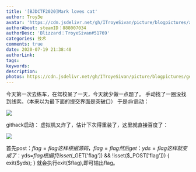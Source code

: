 ```yaml
---
title: '[BJDCTF2020]Mark loves cat'
author: Troy3e
avatar: 'https://cdn.jsdelivr.net/gh/ITroyeSivan/picture/blogpictures/avatar.jpg'
authorAbout: steamID：888007034
authorDesc: 'Blizzard：TroyeSivan#51769'
categories: 技术
comments: true
date: 2020-07-19 21:38:40
authorLink:
tags:
keywords:
description:
photos: https://cdn.jsdelivr.net/gh/ITroyeSivan/picture/blogpictures/geragggewrag.png
---
```

今天第一次去练车，在驾校呆了一天，今天就少做一点题了。
手动找了一圈没找到线索。（本来以为最下面的提交界面是突破口）
于是dir启动：

![](https://cdn.jsdelivr.net/gh/ITroyeSivan/picture/blogpictures/20200719213805.png)

githack启动：
虚拟机又炸了，估计下次得重装了，这里就直接百度了：

![](https://cdn.jsdelivr.net/gh/ITroyeSivan/picture/blogpictures/20200719222215.png)

首先post：$flag=flag
这样根据源码，$$flag=flag
然后get：yds=flag
这样就变成了：$yds=$flag
根据
if(!isset($_GET['flag']) && !isset($_POST['flag']))
{
exit($yds);
}
就会执行exit($flag),即可输出flag。


